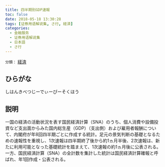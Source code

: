 ```yaml
---
title: 四半期別GDP速報
toc: false
date: 2018-05-18 13:30:28
tags: [证券用语解说集, さ行, 経済]
categories:
  - 金融服务
  - 证券用语解说集
  - 日本語
  - さ行
---
```


`分類：` [経済](/tags/経済/)

## ひらがな

しはんきべつじーでぃーぴーそくほう

## 説明

一国の経済の活動状況を表す国民経済計算（SNA）のうち、個人消費や設備投資など支出面からみた国内総生産（GDP）（支出側）および雇用者報酬について、内閣府が年8回四半期ごとに作成する統計。足元の景気判断の基礎となるための速報性を重視し、1次速報は四半期終了後から約1ヵ月半後、2次速報は、新たに利用可能となった基礎統計を踏まえて、1次速報の約1ヵ月後に公表される。一方、国民経済計算（SNA）の全計数を集計した統計は国民経済計算確報と呼ばれ、年1回作成・公表される。
